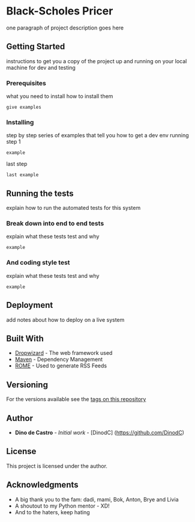 # Black-Scholes Pricer
one paragraph of project description goes here

## Getting Started
instructions to get you a copy of the project up and running on your local machine for dev and testing

### Prerequisites
what you need to install
how to install them
```
give examples
```

### Installing
step by step series of examples that tell you how to get a dev env running
step 1
```
example
```
last step
```
last example
```

## Running the tests
explain how to run the automated tests for this system
### Break down into end to end tests
explain what these tests test and why
```
example
```
### And coding style test
explain what these tests test and why
```
example
```

## Deployment
add notes about how to deploy on a live system


## Built With
* [Dropwizard](http://www.dropwizard.io/1.0.2/docs/) - The web framework used
* [Maven](https://maven.apache.org/) - Dependency Management
* [ROME](https://rometools.github.io/rome/) - Used to generate RSS Feeds

## Versioning
For the versions available see the [tags on this repository](https://github.com/DinodC/black_scholes_pricer)

## Author
* **Dino de Castro** - *Initial work* - [DinodC] (https://github.com/DinodC)

## License
This project is licensed under the author.

## Acknowledgments
* A big thank you to the fam: dadi, mami, Bok, Anton, Brye and Livia
* A shoutout to my Python mentor - XD!
* And to the haters, keep hating
